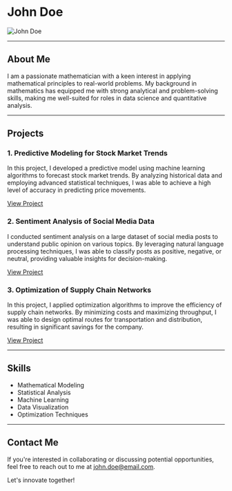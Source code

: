 # John Doe

![John Doe](https://yourwebsite.com/johndoe.jpg)

---

## About Me

I am a passionate mathematician with a keen interest in applying mathematical principles to real-world problems. My background in mathematics has equipped me with strong analytical and problem-solving skills, making me well-suited for roles in data science and quantitative analysis.

---

## Projects

### 1. Predictive Modeling for Stock Market Trends

In this project, I developed a predictive model using machine learning algorithms to forecast stock market trends. By analyzing historical data and employing advanced statistical techniques, I was able to achieve a high level of accuracy in predicting price movements.

[View Project](https://github.com/BanasiakB/pricer)

### 2. Sentiment Analysis of Social Media Data

I conducted sentiment analysis on a large dataset of social media posts to understand public opinion on various topics. By leveraging natural language processing techniques, I was able to classify posts as positive, negative, or neutral, providing valuable insights for decision-making.

[View Project](https://github.com/johndoe/sentiment-analysis)

### 3. Optimization of Supply Chain Networks

In this project, I applied optimization algorithms to improve the efficiency of supply chain networks. By minimizing costs and maximizing throughput, I was able to design optimal routes for transportation and distribution, resulting in significant savings for the company.

[View Project](https://github.com/johndoe/supply-chain-optimization)

---

## Skills

- Mathematical Modeling
- Statistical Analysis
- Machine Learning
- Data Visualization
- Optimization Techniques

---

## Contact Me

If you're interested in collaborating or discussing potential opportunities, feel free to reach out to me at [john.doe@email.com](mailto:john.doe@email.com).

Let's innovate together!
